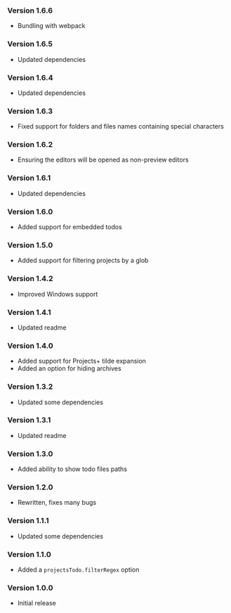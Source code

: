 ### Version 1.6.6
- Bundling with webpack

### Version 1.6.5
- Updated dependencies

### Version 1.6.4
- Updated dependencies

### Version 1.6.3
- Fixed support for folders and files names containing special characters

### Version 1.6.2
- Ensuring the editors will be opened as non-preview editors

### Version 1.6.1
- Updated dependencies

### Version 1.6.0
- Added support for embedded todos

### Version 1.5.0
- Added support for filtering projects by a glob

### Version 1.4.2
- Improved Windows support

### Version 1.4.1
- Updated readme

### Version 1.4.0
- Added support for Projects+ tilde expansion
- Added an option for hiding archives

### Version 1.3.2
- Updated some dependencies

### Version 1.3.1
- Updated readme

### Version 1.3.0
- Added ability to show todo files paths

### Version 1.2.0
- Rewritten, fixes many bugs

### Version 1.1.1
- Updated some dependencies

### Version 1.1.0
- Added a `projectsTodo.filterRegex` option

### Version 1.0.0
- Initial release
